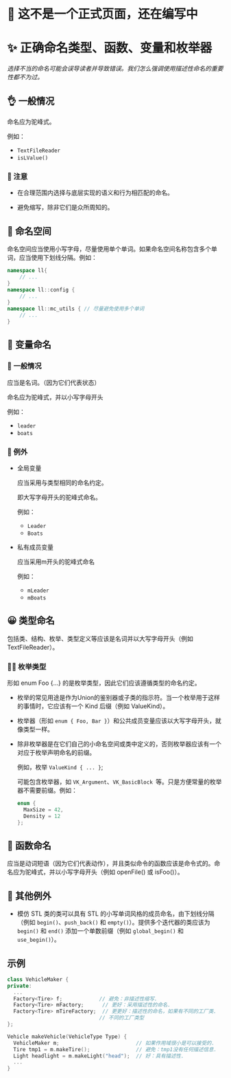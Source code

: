 # 🚧 这不是一个正式页面，还在编写中
# ✨ 正确命名类型、函数、变量和枚举器

*选择不当的命名可能会误导读者并导致错误。我们怎么强调使用描述性命名的重要性都不为过。*

## 👌 一般情况

命名应为驼峰式。

例如：
- `TextFileReader`
- `isLValue()`

### 🚨 注意

- 在合理范围内选择与底层实现的语义和行为相匹配的命名。

- 避免缩写，除非它们是众所周知的。


## 📜 命名空间

命名空间应当使用小写字母，尽量使用单个单词。如果命名空间名称包含多个单词，应当使用下划线分隔。例如：

```cpp
namespace ll{
    // ...
}
namespace ll::config {
    // ...
}
namespace ll::mc_utils { // 尽量避免使用多个单词
    // ...
}

```

## 🤔 变量命名

### 🎃 一般情况

应当是名词。（因为它们代表状态）

命名应为驼峰式，并以小写字母开头

例如：
- `leader`
- `boats`


### 🚨 例外

- 全局变量
  
  应当采用与类型相同的命名约定。
  
  即大写字母开头的驼峰式命名。
  
  例如：
  - `Leader`
  - `Boats`


- 私有成员变量
  
  应当采用m开头的驼峰式命名
  
  例如：
  - `mLeader`
  - `mBoats`
  

## 😀 类型命名

包括类、结构、枚举、类型定义等应该是名词并以大写字母开头（例如 TextFileReader）。

### 🧑‍💻 枚举类型

形如 enum Foo {...} 的是枚举类型，因此它们应该遵循类型的命名约定。

- 枚举的常见用途是作为Union的鉴别器或子类的指示符。当一个枚举用于这样的事情时，它应该有一个 Kind 后缀（例如 ValueKind）。

- 枚举器（形如 `enum { Foo, Bar }`）和公共成员变量应该以大写字母开头，就像类型一样。

- 除非枚举器是在它们自己的小命名空间或类中定义的，否则枚举器应该有一个对应于枚举声明命名的前缀。
  
  例如，枚举 `ValueKind { ... }`;
  
  可能包含枚举器，如 `VK_Argument`、`VK_BasicBlock `等。只是方便常量的枚举器不需要前缀。例如：

  ```cpp
  enum {
    MaxSize = 42,
    Density = 12
  };
  ```

## 🎈 函数命名

应当是动词短语（因为它们代表动作），并且类似命令的函数应该是命令式的。命名应为驼峰式，并以小写字母开头（例如 openFile() 或 isFoo()）。

## 🚨 其他例外

- 模仿 STL 类的类可以具有 STL 的小写单词风格的成员命名，由下划线分隔（例如 `begin()`、`push_back()` 和 `empty()`）。提供多个迭代器的类应该为 `begin()` 和 `end()` 添加一个单数前缀（例如 `global_begin()` 和 `use_begin()`）。

## 示例

```cpp
class VehicleMaker {
private:
  ...
  Factory<Tire> f;            // 避免：非描述性缩写.
  Factory<Tire> mFactory;      // 更好：采用描述性的命名.
  Factory<Tire> mTireFactory;  // 更更好：描述性的命名，如果有不同的工厂类.
                              // 不同的工厂类型
};

Vehicle makeVehicle(VehicleType Type) {
  VehicleMaker m;                         // 如果作用域很小是可以接受的.
  Tire tmp1 = m.makeTire();               // 避免：tmp1没有任何描述信息.
  Light headlight = m.makeLight("head");  // 好：具有描述性.
  ...
}
```